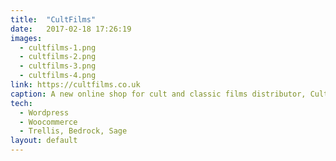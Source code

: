 ```yaml
---
title:  "CultFilms"
date:   2017-02-18 17:26:19
images: 
  - cultfilms-1.png
  - cultfilms-2.png
  - cultfilms-3.png
  - cultfilms-4.png
link: https://cultfilms.co.uk
caption: A new online shop for cult and classic films distributor, CultFilms. 
tech:
  - Wordpress
  - Woocommerce
  - Trellis, Bedrock, Sage
layout: default
---
```

